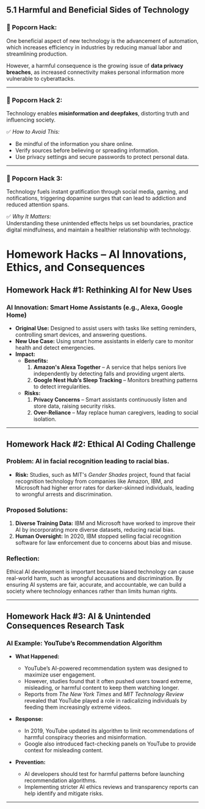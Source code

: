 ## 5.1 Harmful and Beneficial Sides of Technology  

### 🍿 Popcorn Hack:  
One beneficial aspect of new technology is the advancement of automation, which increases efficiency in industries by reducing manual labor and streamlining production.  

However, a harmful consequence is the growing issue of **data privacy breaches**, as increased connectivity makes personal information more vulnerable to cyberattacks.  

---

### 🍿 Popcorn Hack 2:  
Technology enables **misinformation and deepfakes**, distorting truth and influencing society.  

✅ *How to Avoid This:*  
- Be mindful of the information you share online.  
- Verify sources before believing or spreading information.  
- Use privacy settings and secure passwords to protect personal data.  

---

### 🍿 Popcorn Hack 3:  
Technology fuels instant gratification through social media, gaming, and notifications, triggering dopamine surges that can lead to addiction and reduced attention spans.  

✅ *Why It Matters:*  
Understanding these unintended effects helps us set boundaries, practice digital mindfulness, and maintain a healthier relationship with technology.

# **Homework Hacks – AI Innovations, Ethics, and Consequences** 


## **Homework Hack #1: Rethinking AI for New Uses**  
### **AI Innovation:** Smart Home Assistants (e.g., Alexa, Google Home)  
- **Original Use:** Designed to assist users with tasks like setting reminders, controlling smart devices, and answering questions.  
- **New Use Case:** Using smart home assistants in elderly care to monitor health and detect emergencies.  
- **Impact:**  
  - **Benefits:**  
    1. **Amazon's Alexa Together** – A service that helps seniors live independently by detecting falls and providing urgent alerts.  
    2. **Google Nest Hub’s Sleep Tracking** – Monitors breathing patterns to detect irregularities.  
  - **Risks:**  
    1. **Privacy Concerns** – Smart assistants continuously listen and store data, raising security risks.  
    2. **Over-Reliance** – May replace human caregivers, leading to social isolation.  

---

## **Homework Hack #2: Ethical AI Coding Challenge**  
### **Problem:** AI in facial recognition leading to racial bias.  
- **Risk:** Studies, such as MIT's *Gender Shades* project, found that facial recognition technology from companies like Amazon, IBM, and Microsoft had higher error rates for darker-skinned individuals, leading to wrongful arrests and discrimination.  

### **Proposed Solutions:**  
1. **Diverse Training Data:** IBM and Microsoft have worked to improve their AI by incorporating more diverse datasets, reducing racial bias.  
2. **Human Oversight:** In 2020, IBM stopped selling facial recognition software for law enforcement due to concerns about bias and misuse.  

### **Reflection:**  
Ethical AI development is important because biased technology can cause real-world harm, such as wrongful accusations and discrimination. By ensuring AI systems are fair, accurate, and accountable, we can build a society where technology enhances rather than limits human rights.  

---

## **Homework Hack #3: AI & Unintended Consequences Research Task**  
### **AI Example:** YouTube’s Recommendation Algorithm  
- **What Happened:**  
  - YouTube’s AI-powered recommendation system was designed to maximize user engagement.  
  - However, studies found that it often pushed users toward extreme, misleading, or harmful content to keep them watching longer.  
  - Reports from *The New York Times* and *MIT Technology Review* revealed that YouTube played a role in radicalizing individuals by feeding them increasingly extreme videos.  

- **Response:**  
  - In 2019, YouTube updated its algorithm to limit recommendations of harmful conspiracy theories and misinformation.  
  - Google also introduced fact-checking panels on YouTube to provide context for misleading content.  

- **Prevention:**  
  - AI developers should test for harmful patterns before launching recommendation algorithms.  
  - Implementing stricter AI ethics reviews and transparency reports can help identify and mitigate risks.  

---
